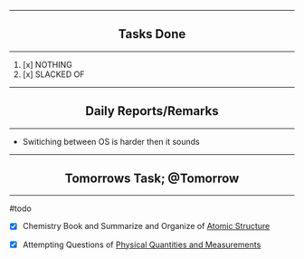 ***
## <center> Tasks Done </center>
***

1. [x] NOTHING
2. [x] SLACKED OF


---
## <center> Daily Reports/Remarks </center>
---
- Switiching between OS is harder then it sounds

---
## <center> Tomorrows Task; @Tomorrow </center>
---
#todo 
- [x] Chemistry Book and Summarize and Organize of [Atomic Structure](Atomic%20Structure.md)
- [x]  Attempting Questions of [Physical Quantities and Measurements](Physical%20Quantities%20and%20Measurements.md)

